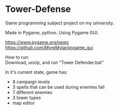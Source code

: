 # Tower-Defense

Game programming subject project on my university.

Made in Pygame, python.
Using Pygame GUI.

https://www.pygame.org/news  
https://github.com/MyreMylar/pygame_gui

How to run:\
Download, unzip, and run "Tower Defender.bat"

In it's current state, game has:
- 8 campaign levels
- 3 spells that can be used during enemies fall
- 7 different enemies
- 3 tower types
- map editor
